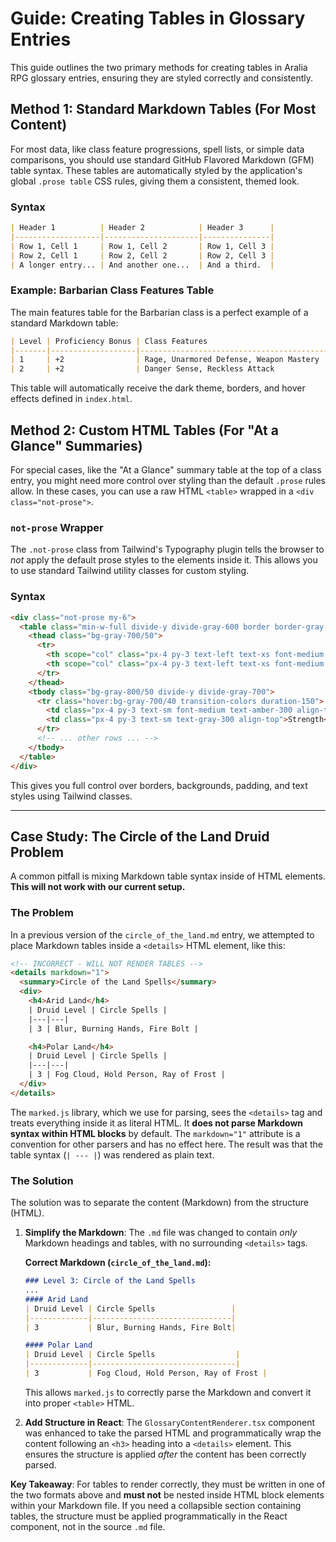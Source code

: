 # Guide: Creating Tables in Glossary Entries

This guide outlines the two primary methods for creating tables in Aralia RPG glossary entries, ensuring they are styled correctly and consistently.

## Method 1: Standard Markdown Tables (For Most Content)

For most data, like class feature progressions, spell lists, or simple data comparisons, you should use standard GitHub Flavored Markdown (GFM) table syntax. These tables are automatically styled by the application's global `.prose table` CSS rules, giving them a consistent, themed look.

### Syntax

```markdown
| Header 1          | Header 2            | Header 3      |
|-------------------|---------------------|---------------|
| Row 1, Cell 1     | Row 1, Cell 2       | Row 1, Cell 3 |
| Row 2, Cell 1     | Row 2, Cell 2       | Row 2, Cell 3 |
| A longer entry... | And another one...  | And a third.  |
```

### Example: Barbarian Class Features Table

The main features table for the Barbarian class is a perfect example of a standard Markdown table:

```markdown
| Level | Proficiency Bonus | Class Features                               | Rages | Rage Damage | Weapon Mastery |
|-------|-------------------|----------------------------------------------|-------|-------------|----------------|
| 1     | +2                | Rage, Unarmored Defense, Weapon Mastery      | 2     | +2          | 2              |
| 2     | +2                | Danger Sense, Reckless Attack                | 2     | +2          | 2              |
```

This table will automatically receive the dark theme, borders, and hover effects defined in `index.html`.

## Method 2: Custom HTML Tables (For "At a Glance" Summaries)

For special cases, like the "At a Glance" summary table at the top of a class entry, you might need more control over styling than the default `.prose` rules allow. In these cases, you can use a raw HTML `<table>` wrapped in a `<div class="not-prose">`.

### `not-prose` Wrapper

The `.not-prose` class from Tailwind's Typography plugin tells the browser to *not* apply the default prose styles to the elements inside it. This allows you to use standard Tailwind utility classes for custom styling.

### Syntax

```html
<div class="not-prose my-6">
  <table class="min-w-full divide-y divide-gray-600 border border-gray-600 rounded-lg shadow-md">
    <thead class="bg-gray-700/50">
      <tr>
        <th scope="col" class="px-4 py-3 text-left text-xs font-medium text-sky-300 uppercase tracking-wider border-b border-gray-600">Trait</th>
        <th scope="col" class="px-4 py-3 text-left text-xs font-medium text-sky-300 uppercase tracking-wider border-b border-gray-600">Details</th>
      </tr>
    </thead>
    <tbody class="bg-gray-800/50 divide-y divide-gray-700">
      <tr class="hover:bg-gray-700/40 transition-colors duration-150">
        <td class="px-4 py-3 text-sm font-medium text-amber-300 align-top">Primary Ability</td>
        <td class="px-4 py-3 text-sm text-gray-300 align-top">Strength</td>
      </tr>
      <!-- ... other rows ... -->
    </tbody>
  </table>
</div>
```

This gives you full control over borders, backgrounds, padding, and text styles using Tailwind classes.

---

## Case Study: The Circle of the Land Druid Problem

A common pitfall is mixing Markdown table syntax inside of HTML elements. **This will not work with our current setup.**

### The Problem

In a previous version of the `circle_of_the_land.md` entry, we attempted to place Markdown tables inside a `<details>` HTML element, like this:

```html
<!-- INCORRECT - WILL NOT RENDER TABLES -->
<details markdown="1">
  <summary>Circle of the Land Spells</summary>
  <div>
    <h4>Arid Land</h4>
    | Druid Level | Circle Spells |
    |---|---|
    | 3 | Blur, Burning Hands, Fire Bolt |

    <h4>Polar Land</h4>
    | Druid Level | Circle Spells |
    |---|---|
    | 3 | Fog Cloud, Hold Person, Ray of Frost |
  </div>
</details>
```

The `marked.js` library, which we use for parsing, sees the `<details>` tag and treats everything inside it as literal HTML. It **does not parse Markdown syntax within HTML blocks** by default. The `markdown="1"` attribute is a convention for other parsers and has no effect here. The result was that the table syntax (`| --- |`) was rendered as plain text.

### The Solution

The solution was to separate the content (Markdown) from the structure (HTML).

1.  **Simplify the Markdown**: The `.md` file was changed to contain *only* Markdown headings and tables, with no surrounding `<details>` tags.

    **Correct Markdown (`circle_of_the_land.md`):**
    ```markdown
    ### Level 3: Circle of the Land Spells
    ...
    #### Arid Land
    | Druid Level | Circle Spells                 |
    |-------------|-------------------------------|
    | 3           | Blur, Burning Hands, Fire Bolt|
    
    #### Polar Land
    | Druid Level | Circle Spells                  |
    |-------------|--------------------------------|
    | 3           | Fog Cloud, Hold Person, Ray of Frost |
    ```
    This allows `marked.js` to correctly parse the Markdown and convert it into proper `<table>` HTML.

2.  **Add Structure in React**: The `GlossaryContentRenderer.tsx` component was enhanced to take the parsed HTML and programmatically wrap the content following an `<h3>` heading into a `<details>` element. This ensures the structure is applied *after* the content has been correctly parsed.

**Key Takeaway**: For tables to render correctly, they must be written in one of the two formats above and **must not** be nested inside HTML block elements within your Markdown file. If you need a collapsible section containing tables, the structure must be applied programmatically in the React component, not in the source `.md` file.